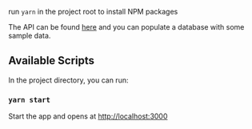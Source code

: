run `yarn` in the project root to install NPM packages

The API can be found [here](https://github.com/horne3754sg/react-orders-dashboard) and you can populate a database with some sample data.

## Available Scripts

In the project directory, you can run:

### `yarn start`

Start the app and opens at [http://localhost:3000](http://localhost:3000)
